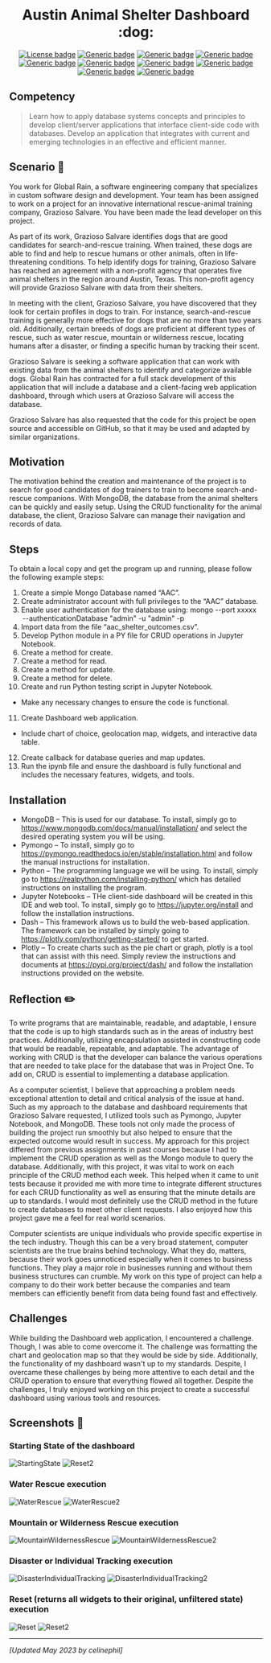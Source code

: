 <h1 align="center">
    <br>
    Austin Animal Shelter Dashboard :dog:	
</h1>

<div align="center">
 
[![License badge](https://img.shields.io/badge/License-MIT-red.svg?style=for-the-badge&logo=github)](LICENSE "GitHub MIT License") [![Generic badge](https://img.shields.io/badge/Language-Python-blue.svg)](https://www.python.org/) [![Generic badge](https://img.shields.io/badge/Language-JavaScript-blue.svg)](https://www.javascript.com/) [![Generic badge](https://img.shields.io/badge/Database-MongoDB-yellow.svg)](https://www.mongodb.com/) [![Generic badge](https://img.shields.io/badge/Development_Tool-Jupyter_Notebook-orange.svg)](https://jupyter.org/) [![Generic badge](https://img.shields.io/badge/OS-Linux-pink.svg)](https://www.linux.org/) [![Generic badge](https://img.shields.io/badge/Tools-PyMongo-purple.svg)](https://pymongo.readthedocs.io/en/stable/) [![Generic badge](https://img.shields.io/badge/Tools-Mongo_Shell-purple.svg)](https://www.mongodb.com/docs/v4.4/mongo/) [![Generic badge](https://img.shields.io/badge/Framework-Dash-green.svg)](https://plotly.com/dash/) [![Generic badge](https://img.shields.io/badge/Graphing_Library-Plotly-sage.svg)](https://plotly.com/)

 </div>

## Competency
> Learn how to apply database systems concepts and principles to develop client/server applications that interface client-side code with databases. Develop an application that integrates with current and emerging technologies in an effective and efficient manner. 

## Scenario :memo:
You work for Global Rain, a software engineering company that specializes in custom software design and development. Your team has been assigned to work on a project for an innovative international rescue-animal training company, Grazioso Salvare. You have been made the lead developer on this project.

As part of its work, Grazioso Salvare identifies dogs that are good candidates for search-and-rescue training. When trained, these dogs are able to find and help to rescue humans or other animals, often in life-threatening conditions. To help identify dogs for training, Grazioso Salvare has reached an agreement with a non-profit agency that operates five animal shelters in the region around Austin, Texas. This non-profit agency will provide Grazioso Salvare with data from their shelters.

In meeting with the client, Grazioso Salvare, you have discovered that they look for certain profiles in dogs to train. For instance, search-and-rescue training is generally more effective for dogs that are no more than two years old. Additionally, certain breeds of dogs are proficient at different types of rescue, such as water rescue, mountain or wilderness rescue, locating humans after a disaster, or finding a specific human by tracking their scent.

Grazioso Salvare is seeking a software application that can work with existing data from the animal shelters to identify and categorize available dogs. Global Rain has contracted for a full stack development of this application that will include a database and a client-facing web application dashboard, through which users at Grazioso Salvare will access the database.

Grazioso Salvare has also requested that the code for this project be open source and accessible on GitHub, so that it may be used and adapted by similar organizations.

## Motivation 
The motivation behind the creation and maintenance of the project is to search for good candidates of dog trainers to train to become search-and-rescue companions. With MongoDB, the database from the animal shelters can be quickly and easily setup. Using the CRUD functionality for the animal database, the client, Grazioso Salvare can manage their navigation and records of data.  

## Steps 
To obtain a local copy and get the program up and running, please follow the following example steps: 
1. Create a simple Mongo Database named “AAC”. 
2. Create administrator account with full privileges to the “AAC” database. 
3. Enable user authentication for the database using: 
mongo --port xxxxx  --authenticationDatabase "admin" -u "admin" -p 
4. Import data from the file “aac_shelter_outcomes.csv”. 
5. Develop Python module in a PY file for CRUD operations in Jupyter Notebook. 
6. Create a method for create. 
7. Create a method for read.  
8. Create a method for update.  
9. Create a method for delete.  
10. Create and run Python testing script in Jupyter Notebook. 
  * Make any necessary changes to ensure the code is functional.  
11. Create Dashboard web application. 
  * Include chart of choice, geolocation map, widgets, and interactive data table. 
12. Create callback for database queries and map updates. 
13. Run the ipynb file and ensure the dashboard is fully functional and includes the necessary features, widgets, and tools.  

## Installation 
- MongoDB – This is used for our database. To install, simply go to https://www.mongodb.com/docs/manual/installation/ and select the desired operating system you will be using.  
- Pymongo – To install, simply go to https://pymongo.readthedocs.io/en/stable/installation.html and follow the manual instructions for installation.  
- Python – The programming language we will be using. To install, simply go to https://realpython.com/installing-python/ which has detailed instructions on installing the program.  
- Jupyter Notebooks – THe client-side dashboard will be created in this IDE and web tool. To install, simply go to https://jupyter.org/install and follow the installation instructions.  
- Dash – This framework allows us to build the web-based application. The framework can be installed by simply going to https://plotly.com/python/getting-started/ to get started. 
- Plotly – To create charts such as the pie chart or graph, plotly is a tool that can assist with this need. Simply review the instructions and documents at https://pypi.org/project/dash/ and follow the installation instructions provided on the website.  

## Reflection :pencil2:	
To write programs that are maintainable, readable, and adaptable, I ensure that the code is up to high standards such as in the areas of industry best practices. Additionally, utilizing encapsulation assisted in constructing code that would be readable, repeatable, and adaptable. The advantage of working with CRUD is that the developer can balance the various operations that are needed to take place for the database that was in Project One. To add on, CRUD is essential to implementing a database application. 

As a computer scientist, I believe that approaching a problem needs exceptional attention to detail and critical analysis of the issue at hand. Such as my approach to the database and dashboard requirements that Grazioso Salvare requested, I utilized tools such as Pymongo, Jupyter Notebook, and MongoDB. These tools not only made the process of building the project run smoothly but also helped to ensure that the expected outcome would result in success. My approach for this project differed from previous assignments in past courses because I had to implement the CRUD operation as well as the Mongo module to query the database. Additionally, with this project, it was vital to work on each principle of the CRUD method each week. This helped when it came to unit tests because it provided me with more time to integrate different structures for each CRUD functionality as well as ensuring that the minute details are up to standards. I would most definitely use the CRUD method in the future to create databases to meet other client requests. I also enjoyed how this project gave me a feel for real world scenarios. 

Computer scientists are unique individuals who provide specific expertise in the tech industry. Though this can be a very broad statement, computer scientists are the true brains behind technology. What they do, matters, because their work goes unnoticed especially when it comes to business functions. They play a major role in businesses running and without them business structures can crumble. My work on this type of project can help a company to do their work better because the companies and  team members can efficiently benefit from data being found fast and effectively. 

## Challenges 
While building the Dashboard web application, I encountered a challenge. Though, I was able to come overcome it. The challenge was formatting the chart and geolocation map so that they would be side by side. Additionally, the functionality of my dashboard wasn't up to my standards. Despite, I overcame these challenges by being more attentive to each detail and the CRUD operation to ensure that everything flowed all together. Despite the challenges, I truly enjoyed working on this project to create a successful dashboard using various tools and resources. 

## Screenshots :camera_flash:
### Starting State of the dashboard
![StartingState](https://user-images.githubusercontent.com/88872392/236719473-3be568d7-bbff-4fd8-8b06-d582c03d5413.png)
![Reset2](https://user-images.githubusercontent.com/88872392/236719483-5e8ffd1b-ac82-4e80-ab35-d25963dd7eb5.png)

### Water Rescue execution
![WaterRescue](https://user-images.githubusercontent.com/88872392/236719600-76b74b07-abaf-4057-b05b-e6d3b267d61c.png)
![WaterRescue2](https://user-images.githubusercontent.com/88872392/236719593-105ce524-8c17-4f48-91d5-2af3ab998521.png)

### Mountain or Wilderness Rescue execution
![MountainWildernessRescue](https://user-images.githubusercontent.com/88872392/236719628-c27fdd1c-284c-4148-9a9f-bcbf6e5724a2.png)
![MountainWildernessRescue2](https://user-images.githubusercontent.com/88872392/236719673-7d165afe-8037-400e-98ec-b45d65d567ba.png)

### Disaster or Individual Tracking execution
![DisasterIndividualTracking](https://user-images.githubusercontent.com/88872392/236719754-d90424e4-36ec-456a-984e-4a257e7c1c67.png)
![DisasterIndividualTracking2](https://user-images.githubusercontent.com/88872392/236719760-8a124beb-cb66-4e97-bd38-a24e4093d40f.png)

### Reset (returns all widgets to their original, unfiltered state) execution
![Reset](https://user-images.githubusercontent.com/88872392/236719777-e2dc5be0-a39f-4e4f-bc21-9c4dcf4ddd32.png)
![Reset2](https://user-images.githubusercontent.com/88872392/236719784-76c55d04-f629-4fa6-9e66-12a73cdb2d41.png)

---
*[Updated May 2023 by celinephil]*
